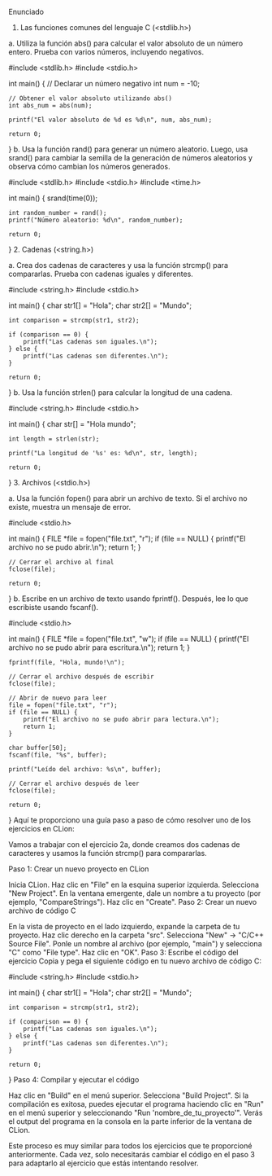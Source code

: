 

Enunciado
1. Las funciones comunes del lenguaje C (<stdlib.h>)

a. Utiliza la función abs() para calcular el valor absoluto de un número entero. Prueba con varios números, incluyendo negativos.

#include <stdlib.h>
#include <stdio.h>

int main() {
    // Declarar un número negativo
    int num = -10;

    // Obtener el valor absoluto utilizando abs()
    int abs_num = abs(num);

    printf("El valor absoluto de %d es %d\n", num, abs_num);

    return 0;
}
b. Usa la función rand() para generar un número aleatorio. Luego, usa srand() para cambiar la semilla de la generación de números aleatorios y observa cómo cambian los números generados.


#include <stdlib.h>
#include <stdio.h>
#include <time.h>

int main() {
    srand(time(0));

    int random_number = rand();
    printf("Número aleatorio: %d\n", random_number);

    return 0;
}
2. Cadenas (<string.h>)

a. Crea dos cadenas de caracteres y usa la función strcmp() para compararlas. Prueba con cadenas iguales y diferentes.

#include <string.h>
#include <stdio.h>

int main() {
    char str1[] = "Hola";
    char str2[] = "Mundo";

    int comparison = strcmp(str1, str2);

    if (comparison == 0) {
        printf("Las cadenas son iguales.\n");
    } else {
        printf("Las cadenas son diferentes.\n");
    }

    return 0;
}
b. Usa la función strlen() para calcular la longitud de una cadena.

#include <string.h>
#include <stdio.h>

int main() {
    char str[] = "Hola mundo";

    int length = strlen(str);

    printf("La longitud de '%s' es: %d\n", str, length);

    return 0;
}
3. Archivos (<stdio.h>)

a. Usa la función fopen() para abrir un archivo de texto. Si el archivo no existe, muestra un mensaje de error.


#include <stdio.h>

int main() {
    FILE *file = fopen("file.txt", "r");
    if (file == NULL) {
        printf("El archivo no se pudo abrir.\n");
        return 1;
    }

    // Cerrar el archivo al final
    fclose(file);

    return 0;
}
b. Escribe en un archivo de texto usando fprintf(). Después, lee lo que escribiste usando fscanf().


#include <stdio.h>

int main() {
    FILE *file = fopen("file.txt", "w");
    if (file == NULL) {
        printf("El archivo no se pudo abrir para escritura.\n");
        return 1;
    }

    fprintf(file, "Hola, mundo!\n");

    // Cerrar el archivo después de escribir
    fclose(file);

    // Abrir de nuevo para leer
    file = fopen("file.txt", "r");
    if (file == NULL) {
        printf("El archivo no se pudo abrir para lectura.\n");
        return 1;
    }

    char buffer[50];
    fscanf(file, "%s", buffer);

    printf("Leído del archivo: %s\n", buffer);

    // Cerrar el archivo después de leer
    fclose(file);

    return 0;
}
Aquí te proporciono una guía paso a paso de cómo resolver uno de los ejercicios en CLion:

Vamos a trabajar con el ejercicio 2a, donde creamos dos cadenas de caracteres y usamos la función strcmp() para compararlas.

Paso 1: Crear un nuevo proyecto en CLion

Inicia CLion.
Haz clic en "File" en la esquina superior izquierda.
Selecciona "New Project".
En la ventana emergente, dale un nombre a tu proyecto (por ejemplo, "CompareStrings").
Haz clic en "Create".
Paso 2: Crear un nuevo archivo de código C

En la vista de proyecto en el lado izquierdo, expande la carpeta de tu proyecto.
Haz clic derecho en la carpeta "src".
Selecciona "New" -> "C/C++ Source File".
Ponle un nombre al archivo (por ejemplo, "main") y selecciona "C" como "File type".
Haz clic en "OK".
Paso 3: Escribe el código del ejercicio Copia y pega el siguiente código en tu nuevo archivo de código C:

#include <string.h>
#include <stdio.h>

int main() {
    char str1[] = "Hola";
    char str2[] = "Mundo";

    int comparison = strcmp(str1, str2);

    if (comparison == 0) {
        printf("Las cadenas son iguales.\n");
    } else {
        printf("Las cadenas son diferentes.\n");
    }

    return 0;
}
Paso 4: Compilar y ejecutar el código

Haz clic en "Build" en el menú superior.
Selecciona "Build Project".
Si la compilación es exitosa, puedes ejecutar el programa haciendo clic en "Run" en el menú superior y seleccionando "Run 'nombre_de_tu_proyecto'".
Verás el output del programa en la consola en la parte inferior de la ventana de CLion.

Este proceso es muy similar para todos los ejercicios que te proporcioné anteriormente. Cada vez, solo necesitarás cambiar el código en el paso 3 para adaptarlo al ejercicio que estás intentando resolver.

